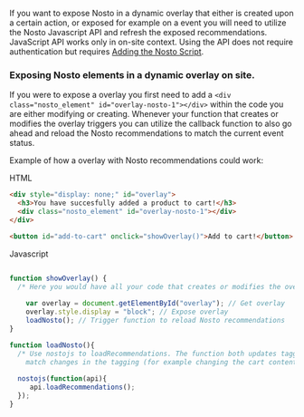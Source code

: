 If you want to expose Nosto in a dynamic overlay that either is created upon a certain action, or exposed for example on a event you will need to utilize the Nosto Javascript API and refresh the exposed recommendations. JavaScript API works only in on-site context. Using the API does not require authentication but requires [Adding the Nosto Script](Add-Nosto-script). 

### Exposing Nosto elements in a dynamic overlay on site. 

If you were to expose a overlay you first need to add a `<div class="nosto_element" id="overlay-nosto-1"></div>` within the code you are either modifying or creating. Whenever your function that creates or modifies the overlay triggers you can utilize the callback function to also go ahead and reload the Nosto recommendations to match the current event status. 

Example of how a overlay with Nosto recommendations could work:

HTML
```html
<div style="display: none;" id="overlay">
  <h3>You have succesfully added a product to cart!</h3>
  <div class="nosto_element" id="overlay-nosto-1"></div>
</div>

<button id="add-to-cart" onclick="showOverlay()">Add to cart!</button>
```

Javascript
```javascript

function showOverlay() {
  /* Here you would have all your code that creates or modifies the overlay. Simple example below. */
    
    var overlay = document.getElementById("overlay"); // Get overlay
    overlay.style.display = "block"; // Expose overlay
    loadNosto(); // Trigger function to reload Nosto recommendations
}

function loadNosto(){
  /* Use nostojs to loadRecommendations. The function both updates tagging and fetches new recommendations to 
    match changes in the tagging (for example changing the cart contents) */
    
  nostojs(function(api){
     api.loadRecommendations();
  });
}

```
